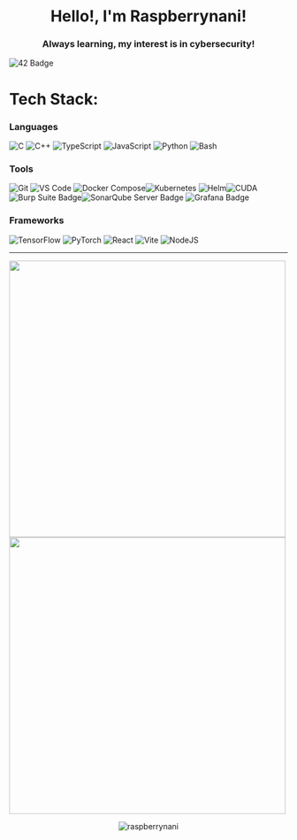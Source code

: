<h1 align="center">Hello!, I'm Raspberrynani!</h1>
<h3 align="center">Always learning, my interest is in cybersecurity!</h3>

![42 Badge](https://img.shields.io/badge/42-000?logo=42&logoColor=fff&style=flat-square)

# Tech Stack:

### Languages
![C](https://img.shields.io/badge/c-%2300599C.svg?style=for-the-badge&logo=c&logoColor=white) ![C++](https://img.shields.io/badge/c++-%2300599C.svg?style=for-the-badge&logo=c%2B%2B&logoColor=white)  ![TypeScript](https://img.shields.io/badge/TypeScript-3178C6?style=for-the-badge&logo=typescript&logoColor=fff) ![JavaScript](https://img.shields.io/badge/javascript-%23323330.svg?style=for-the-badge&logo=javascript&logoColor=%23F7DF1E) ![Python](https://img.shields.io/badge/Python-3776AB?style=for-the-badge&logo=python&logoColor=white) ![Bash](https://img.shields.io/badge/Bash-4EAA25?style=for-the-badge&logo=gnubash&logoColor=white)

### Tools
![Git](https://img.shields.io/badge/-Git-F05032?style=for-the-badge&logo=git&logoColor=white) ![VS Code](https://img.shields.io/badge/-VS%20Code-007ACC?style=for-the-badge&logo=visual-studio-code&logoColor=white) ![Docker Compose](https://img.shields.io/badge/Docker%20Compose-2496ED?style=for-the-badge&logo=docker&logoColor=white)![Kubernetes](https://img.shields.io/badge/Kubernetes-326CE5?style=for-the-badge&logo=kubernetes&logoColor=fff) ![Helm](https://img.shields.io/badge/Helm-0F1689?style=for-the-badge&logo=helm&logoColor=fff)![CUDA](https://img.shields.io/badge/CUDA-76B900?style=for-the-badge&go=nvidia&logoColor=fff) ![Burp Suite Badge](https://img.shields.io/badge/Burp%20Suite-F63?logo=burpsuite&logoColor=fff&style=for-the-badge)![SonarQube Server Badge](https://img.shields.io/badge/SonarQube%20Server-126ED3?logo=sonarqubeserver&logoColor=fff&style=for-the-badge)
![Grafana Badge](https://img.shields.io/badge/Grafana-F46800?logo=grafana&logoColor=fff&style=for-the-badge)


### Frameworks
![TensorFlow](https://img.shields.io/badge/TensorFlow-ff8f00?style=for-the-badge&logo=tensorflow&logoColor=white) ![PyTorch](https://img.shields.io/badge/PyTorch-ee4c2c?style=for-the-badge&logo=pytorch&logoColor=white) ![React](https://img.shields.io/badge/React-%2320232a.svg?style=for-the-badge&logo=react&logoColor=%2361DAFB) ![Vite](https://img.shields.io/badge/Vite-646CFF?style=for-the-badge&logo=vite&logoColor=fff) ![NodeJS](https://img.shields.io/badge/Node.js-6DA55F?style=for-the-badge&logo=node.js&logoColor=white)

---

<img src="https://github-readme-stats.vercel.app/api?username=Raspberrynani&theme=tokyonight&show_icons=true&hide_border=true&count_private=true" width="500">
<img src="https://github-readme-stats.vercel.app/api/top-langs/?username=Raspberrynani&theme=tokyonight&count_private=true&hide_border=true" width="500">
<p align="center"> <img src="https://komarev.com/ghpvc/?username=raspberrynani&label=Profile%20views&color=0e75b6&style=plastic" alt="raspberrynani" /> </p>